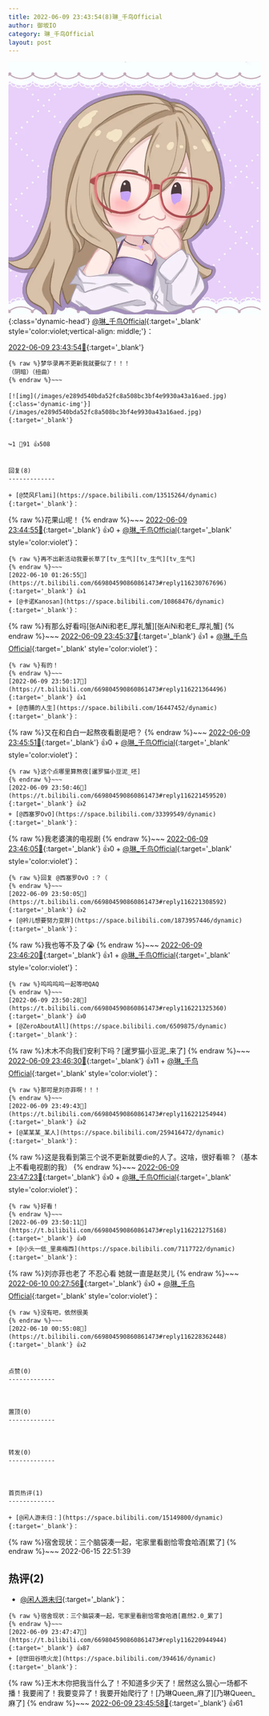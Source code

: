 ```yaml
---
title: 2022-06-09 23:43:54(8)琳_千鸟Official
author: 御坂IO
category: 琳_千鸟Official
layout: post
---
```


![img](/images/c0a88f85ebd0d056f37b114e0748e69556c8b488.jpg){:class='dynamic-head'}
[@琳_千鸟Official](https://space.bilibili.com/1620923329/dynamic){:target='_blank' style='color:violet;vertical-align: middle;'}：

[2022-06-09 23:43:54🔗](https://t.bilibili.com/669804590860861473){:target='_blank'}

~~~
{% raw %}梦华录再不更新我就要似了！！！
（阴暗）（扭曲）
{% endraw %}~~~

[![img](/images/e289d540bda52fc8a508bc3bf4e9930a43a16aed.jpg){:class='dynamic-img'}](/images/e289d540bda52fc8a508bc3bf4e9930a43a16aed.jpg){:target='_blank'}


↪️1 💬91 👍508


回复(8)
-------------

+ [@焚风Flami](https://space.bilibili.com/13515264/dynamic){:target='_blank'}：
~~~
{% raw %}花果山呢！
{% endraw %}~~~
[2022-06-09 23:44:55🔗](https://t.bilibili.com/669804590860861473#reply116220668656){:target='_blank'} 👍0
    + [@琳_千鸟Official](https://space.bilibili.com/1620923329/dynamic){:target='_blank' style='color:violet'}：
~~~
{% raw %}再不出新活动我要长草了[tv_生气][tv_生气][tv_生气]
{% endraw %}~~~
[2022-06-10 01:26:55🔗](https://t.bilibili.com/669804590860861473#reply116230767696){:target='_blank'} 👍1
+ [@卡诺Kanosan](https://space.bilibili.com/10868476/dynamic){:target='_blank'}：
~~~
{% raw %}有那么好看吗[张AiNi和老E_厚礼蟹][张AiNi和老E_厚礼蟹]
{% endraw %}~~~
[2022-06-09 23:45:37🔗](https://t.bilibili.com/669804590860861473#reply116220696704){:target='_blank'} 👍1
    + [@琳_千鸟Official](https://space.bilibili.com/1620923329/dynamic){:target='_blank' style='color:violet'}：
~~~
{% raw %}有的！
{% endraw %}~~~
[2022-06-09 23:50:17🔗](https://t.bilibili.com/669804590860861473#reply116221364496){:target='_blank'} 👍1
+ [@杏脯的人生](https://space.bilibili.com/16447452/dynamic){:target='_blank'}：
~~~
{% raw %}又在和白白一起熬夜看剧是吧？
{% endraw %}~~~
[2022-06-09 23:45:51🔗](https://t.bilibili.com/669804590860861473#reply116220706544){:target='_blank'} 👍0
    + [@琳_千鸟Official](https://space.bilibili.com/1620923329/dynamic){:target='_blank' style='color:violet'}：
~~~
{% raw %}这个点哪里算熬夜[暹罗猫小豆泥_呸]
{% endraw %}~~~
[2022-06-09 23:50:46🔗](https://t.bilibili.com/669804590860861473#reply116221459520){:target='_blank'} 👍2
+ [@西塞罗OvO](https://space.bilibili.com/33399549/dynamic){:target='_blank'}：
~~~
{% raw %}我老婆演的电视剧
{% endraw %}~~~
[2022-06-09 23:46:05🔗](https://t.bilibili.com/669804590860861473#reply116220812560){:target='_blank'} 👍0
    + [@琳_千鸟Official](https://space.bilibili.com/1620923329/dynamic){:target='_blank' style='color:violet'}：
~~~
{% raw %}回复 @西塞罗OvO :？（
{% endraw %}~~~
[2022-06-09 23:50:05🔗](https://t.bilibili.com/669804590860861473#reply116221308592){:target='_blank'} 👍2
+ [@衿儿想要努力变胖](https://space.bilibili.com/1873957446/dynamic){:target='_blank'}：
~~~
{% raw %}我也等不及了😭
{% endraw %}~~~
[2022-06-09 23:46:20🔗](https://t.bilibili.com/669804590860861473#reply116220823664){:target='_blank'} 👍1
    + [@琳_千鸟Official](https://space.bilibili.com/1620923329/dynamic){:target='_blank' style='color:violet'}：
~~~
{% raw %}呜呜呜呜一起等吧QAQ
{% endraw %}~~~
[2022-06-09 23:50:28🔗](https://t.bilibili.com/669804590860861473#reply116221325360){:target='_blank'} 👍0
+ [@ZeroAboutAll](https://space.bilibili.com/6509875/dynamic){:target='_blank'}：
~~~
{% raw %}木木不向我们安利下吗？[暹罗猫小豆泥_来了]
{% endraw %}~~~
[2022-06-09 23:46:30🔗](https://t.bilibili.com/669804590860861473#reply116220830256){:target='_blank'} 👍11
    + [@琳_千鸟Official](https://space.bilibili.com/1620923329/dynamic){:target='_blank' style='color:violet'}：
~~~
{% raw %}那可是刘亦菲啊！！！
{% endraw %}~~~
[2022-06-09 23:49:43🔗](https://t.bilibili.com/669804590860861473#reply116221254944){:target='_blank'} 👍2
+ [@某某某_某人](https://space.bilibili.com/259416472/dynamic){:target='_blank'}：
~~~
{% raw %}这是我看到第三个说不更新就要die的人了。这啥，很好看嘛？（基本上不看电视剧的我）
{% endraw %}~~~
[2022-06-09 23:47:23🔗](https://t.bilibili.com/669804590860861473#reply116220868656){:target='_blank'} 👍0
    + [@琳_千鸟Official](https://space.bilibili.com/1620923329/dynamic){:target='_blank' style='color:violet'}：
~~~
{% raw %}好看！
{% endraw %}~~~
[2022-06-09 23:50:11🔗](https://t.bilibili.com/669804590860861473#reply116221275168){:target='_blank'} 👍0
+ [@小头一低_里奥梅西](https://space.bilibili.com/7117722/dynamic){:target='_blank'}：
~~~
{% raw %}刘亦菲也老了 不忍心看  她就一直是赵灵儿
{% endraw %}~~~
[2022-06-10 00:27:56🔗](https://t.bilibili.com/669804590860861473#reply116225737952){:target='_blank'} 👍0
    + [@琳_千鸟Official](https://space.bilibili.com/1620923329/dynamic){:target='_blank' style='color:violet'}：
~~~
{% raw %}没有吧，依然很美
{% endraw %}~~~
[2022-06-10 00:55:08🔗](https://t.bilibili.com/669804590860861473#reply116228362448){:target='_blank'} 👍2


点赞(0)
-------------



置顶(0)
-------------



转发(0)
-------------



首页热评(1)
-------------

+ [@闲人游未归：](https://space.bilibili.com/15149800/dynamic){:target='_blank'}：
~~~
{% raw %}宿舍现状：三个脑袋凑一起，宅家里看剧恰零食哈酒[累了]
{% endraw %}~~~
2022-06-15 22:51:39


热评(2)
-------------

+ [@闲人游未归](https://space.bilibili.com/15149800/dynamic){:target='_blank'}：
~~~
{% raw %}宿舍现状：三个脑袋凑一起，宅家里看剧恰零食哈酒[嘉然2.0_累了]
{% endraw %}~~~
[2022-06-09 23:47:47🔗](https://t.bilibili.com/669804590860861473#reply116220944944){:target='_blank'} 👍87
+ [@世田谷喷火龙](https://space.bilibili.com/394616/dynamic){:target='_blank'}：
~~~
{% raw %}王木木你把我当什么了！不知道多少天了！居然这么狠心一场都不播！我要闹了！我要变异了！我要开始爬行了！[乃琳Queen_麻了][乃琳Queen_麻了]
{% endraw %}~~~
[2022-06-09 23:45:58🔗](https://t.bilibili.com/669804590860861473#reply116220768640){:target='_blank'} 👍61


